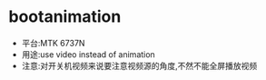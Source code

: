# bootanimation
- 平台:MTK 6737N
- 用途:use video instead of animation
- 注意:对开关机视频来说要注意视频源的角度,不然不能全屏播放视频

